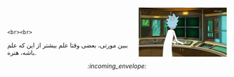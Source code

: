 <p align="center">
  <img src="https://github.com/darshan-jain/darshan-jain/blob/master/rick.gif" width="40%" align="right">
  <br><br>
  <samp>
 
    <br><br>
ببین مورتی، بعضی وقتا علم بیشتر از این که علم باشه، هنره.

  </samp>
</p>

<p align="center"> 
  <i>  :incoming_envelope: </i>
</p>

<p align="center">
</p>
